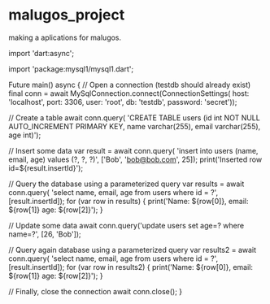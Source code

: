 # malugos_project
making a aplications for malugos.


import 'dart:async';

import 'package:mysql1/mysql1.dart';

Future main() async {
  // Open a connection (testdb should already exist)
  final conn = await MySqlConnection.connect(ConnectionSettings(
      host: 'localhost',
      port: 3306,
      user: 'root',
      db: 'testdb',
      password: 'secret'));

  // Create a table
  await conn.query(
      'CREATE TABLE users (id int NOT NULL AUTO_INCREMENT PRIMARY KEY, name varchar(255), email varchar(255), age int)');

  // Insert some data
  var result = await conn.query(
      'insert into users (name, email, age) values (?, ?, ?)',
      ['Bob', 'bob@bob.com', 25]);
  print('Inserted row id=${result.insertId}');

  // Query the database using a parameterized query
  var results = await conn.query(
      'select name, email, age from users where id = ?', [result.insertId]);
  for (var row in results) {
    print('Name: ${row[0]}, email: ${row[1]} age: ${row[2]}');
  }

  // Update some data
  await conn.query('update users set age=? where name=?', [26, 'Bob']);

  // Query again database using a parameterized query
  var results2 = await conn.query(
      'select name, email, age from users where id = ?', [result.insertId]);
  for (var row in results2) {
    print('Name: ${row[0]}, email: ${row[1]} age: ${row[2]}');
  }

  // Finally, close the connection
  await conn.close();
}